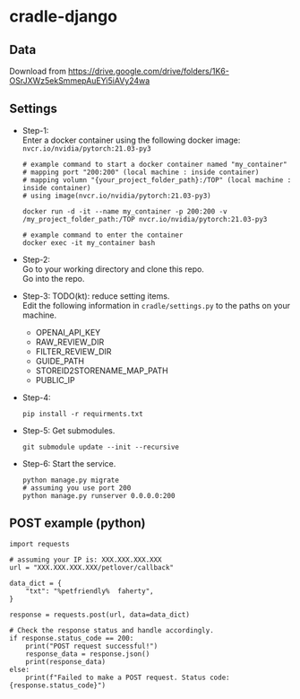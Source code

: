# cradle-django

## Data
Download from https://drive.google.com/drive/folders/1K6-OSrJXWz5ekSmmepAuEYi5iAVy24wa
## Settings

- Step-1:  
Enter a docker container using the following docker image:  
    `nvcr.io/nvidia/pytorch:21.03-py3`
  ```
  # example command to start a docker container named "my_container"
  # mapping port "200:200" (local machine : inside container)
  # mapping volumn "{your_project_folder_path}:/TOP" (local machine : inside container)
  # using image(nvcr.io/nvidia/pytorch:21.03-py3)
  
  docker run -d -it --name my_container -p 200:200 -v /my_project_folder_path:/TOP nvcr.io/nvidia/pytorch:21.03-py3
  ```

  ```
  # example command to enter the container
  docker exec -it my_container bash
  ```
- Step-2:  
Go to your working directory and clone this repo.  
Go into the repo.

- Step-3: TODO(kt): reduce setting items.  
  Edit the following information in `cradle/settings.py` to the paths on your machine.
  - OPENAI_API_KEY
  - RAW_REVIEW_DIR
  - FILTER_REVIEW_DIR
  - GUIDE_PATH
  - STOREID2STORENAME_MAP_PATH
  - PUBLIC_IP

- Step-4:
  
  ```
  pip install -r requirments.txt
  ```
- Step-5:
  Get submodules.
  ```
  git submodule update --init --recursive
  ```

- Step-6:
  Start the service.

  ```
  python manage.py migrate
  # assuming you use port 200
  python manage.py runserver 0.0.0.0:200
  ```

## POST example (python)
```
import requests

# assuming your IP is: XXX.XXX.XXX.XXX
url = "XXX.XXX.XXX.XXX/petlover/callback"

data_dict = {
    "txt": "%petfriendly%  faherty",
}

response = requests.post(url, data=data_dict)

# Check the response status and handle accordingly.
if response.status_code == 200:
    print("POST request successful!")
    response_data = response.json()
    print(response_data)
else:
    print(f"Failed to make a POST request. Status code: {response.status_code}")

```
